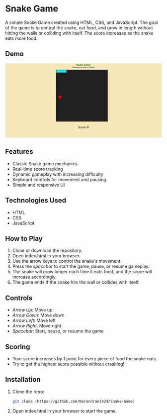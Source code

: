 # Snake Game

A simple Snake Game created using HTML, CSS, and JavaScript. The goal of the game is to control the snake, eat food, and grow in length without hitting the walls or colliding with itself. The score increases as the snake eats more food.

## Demo

![Snake Game Screenshot](https://github.com/Narendran1424/Snake-Game/blob/main/screenshot.png)

## Features

- Classic Snake game mechanics
- Real-time score tracking
- Dynamic gameplay with increasing difficulty
- Keyboard controls for movement and pausing
- Simple and responsive UI

## Technologies Used

- HTML
- CSS
- JavaScript

## How to Play

1. Clone or download the repository.
2. Open index.html in your browser.
3. Use the arrow keys to control the snake's movement.
4. Press the *spacebar* to start the game, pause, or resume gameplay.
5. The snake will grow longer each time it eats food, and the score will increase accordingly.
6. The game ends if the snake hits the wall or collides with itself.

## Controls

- *Arrow Up*: Move up
- *Arrow Down*: Move down
- *Arrow Left*: Move left
- *Arrow Right*: Move right
- *Spacebar*: Start, pause, or resume the game

## Scoring

- Your score increases by 1 point for every piece of food the snake eats.
- Try to get the highest score possible without crashing!

## Installation

1. Clone the repo:
   ```bash
   git clone (https://github.com/Narendran1424/Snake-Game)

2. Open index.html in your browser to start the game.
